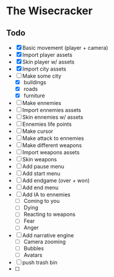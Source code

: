 # The Wisecracker

## Todo 

- [x] Basic movement (player + camera)
- [x] Import player assets
- [x] Skin player w/ assets
- [x] Import city assets
- [ ] Make some city
  - [x] buildings
  - [x] roads
  - [x] furniture
- [ ] Make ennemies
- [ ] Import ennemies assets
- [ ] Skin ennemies w/ assets
- [ ] Ennemies life points
- [ ] Make cursor
- [ ] Make attack to ennemies
- [ ] Make different weapons
- [ ] Import weapons assets
- [ ] Skin weapons
- [ ] Add pause menu
- [ ] Add start menu
- [ ] Add endgame (over + won)
- [ ] Add end menu
- [ ] Add IA to ennemies
  - [ ] Coming to you
  - [ ] Dying 
  - [ ] Reacting to weapons
  - [ ] Fear 
  - [ ] Anger
- [ ] Add narrative engine
  - [ ] Camera zooming
  - [ ] Bubbles
  - [ ] Avatars
- [ ] push trash bin
- [ ] 
